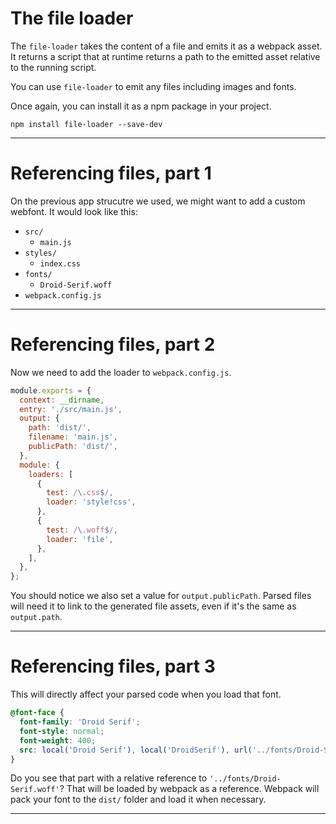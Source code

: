 # The file loader

The `file-loader` takes the content of a file and emits it as a webpack asset. It returns a script that at runtime returns a path to the emitted asset relative to the running script.

You can use `file-loader` to emit any files including images and fonts.

Once again, you can install it as a npm package in your project.

```shell
npm install file-loader --save-dev
```

---

# Referencing files, part 1

On the previous app strucutre we used, we might want to add a custom webfont. It would look like this:

- `src/`
  - `main.js`
- `styles/`
  - `index.css`
- `fonts/`
  - `Droid-Serif.woff`
- `webpack.config.js`

---

# Referencing files, part 2

Now we need to add the loader to `webpack.config.js`.

```js
module.exports = {
  context: __dirname,
  entry: './src/main.js',
  output: {
    path: 'dist/',
    filename: 'main.js',
    publicPath: 'dist/',
  },
  module: {
    loaders: [
      {
        test: /\.css$/,
        loader: 'style!css',
      },
      {
        test: /\.woff$/,
        loader: 'file',
      },
    ],
  },
};
```

You should notice we also set a value for `output.publicPath`. Parsed files will need it to link to the generated file assets, even if it's the same as `output.path`.

---

# Referencing files, part 3

This will directly affect your parsed code when you load that font.

```css
@font-face {
  font-family: 'Droid Serif';
  font-style: normal;
  font-weight: 400;
  src: local('Droid Serif'), local('DroidSerif'), url('../fonts/Droid-Serif.woff') format('woff');
}
```

Do you see that part with a relative reference to `'../fonts/Droid-Serif.woff'`? That will be loaded by webpack as a reference. Webpack will pack your font to the `dist/` folder and load it when necessary.

---
